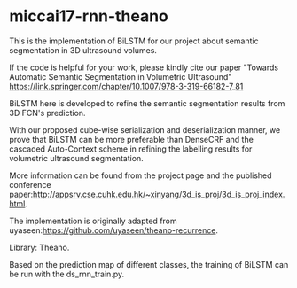 # miccai17-rnn-theano
This is the implementation of BiLSTM for our project about semantic segmentation in 3D ultrasound volumes.

If the code is helpful for your work, please kindly cite our paper 
"Towards Automatic Semantic Segmentation in Volumetric Ultrasound"
https://link.springer.com/chapter/10.1007/978-3-319-66182-7_81

BiLSTM here is developed to refine the semantic segmentation results from 3D FCN's prediction.

With our proposed cube-wise serialization and deserialization manner, we prove that BiLSTM can be more preferable than DenseCRF and the cascaded Auto-Context scheme in refining the labelling results for volumetric ultrasound segmentation.

More information can be found from the project page and the published conference paper:http://appsrv.cse.cuhk.edu.hk/~xinyang/3d_is_proj/3d_is_proj_index.html.

The implementation is originally adapted from uyaseen:https://github.com/uyaseen/theano-recurrence.

Library: Theano.

Based on the prediction map of different classes, the training of BiLSTM can be run with the ds_rnn_train.py.
